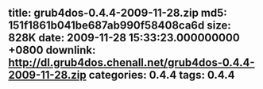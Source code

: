 title: grub4dos-0.4.4-2009-11-28.zip
md5: 151f1861b041be687ab990f58408ca6d
size: 828K
date: 2009-11-28 15:33:23.000000000 +0800
downlink: http://dl.grub4dos.chenall.net/grub4dos-0.4.4-2009-11-28.zip
categories: 0.4.4
tags: 0.4.4
---

